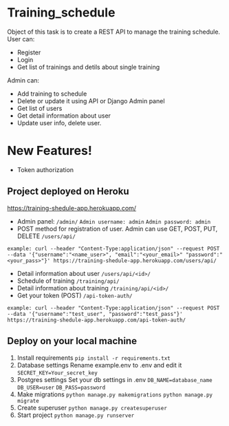 # Training_schedule

Object of this task is to create a REST API to manage the training schedule.
User can:
  - Register
  - Login
  - Get list of trainings and detils about single training

Admin can:
  - Add training to schedule
  - Delete or update it using API or Django Admin panel
  - Get list of users
  - Get detail information about user
  - Update user info, delete user.
 
# New Features!

  - Token authorization
  
## Project deployed on Heroku
https://training-shedule-app.herokuapp.com/
 - Admin panel: 
 `/admin/`
`Admin username: admin`
`Admin password: admin`
 - POST method for registration of user. Admin can use GET, POST, PUT, DELETE
 `/users/api/`
 
  `example: curl --header "Content-Type:application/json" --request POST --data '{"username":"<name_user>", "email":"<your_email>" "password":"<your_pass>"}' https://training-shedule-app.herokuapp.com/users/api/ `
 - Detail information about user
`/users/api/<id>/`
 - Schedule of training
`/training/api/`
 - Detail information about training
`/training/api/<id>/`
 - Get your token (POST)
`/api-token-auth/`

  `example: curl --header "Content-Type:application/json" --request POST --data '{"username":"test_user", "password":"test_pass"}' https://training-shedule-app.herokuapp.com/api-token-auth/ `

## Deploy on your local machine
1. Install requirements
`pip install -r requirements.txt`
2. Database settings
Rename example.env to .env and edit it
`SECRET_KEY=Your_secret_key`
3. Postgres settings
Set your db settings in .env
`DB_NAME=database_name`
`DB_USER=user`
`DB_PASS=password`
4. Make migrations
`python manage.py makemigrations`
`python manage.py migrate`
5. Create superuser
`python manage.py createsuperuser`
6. Start project
`python manage.py runserver`


